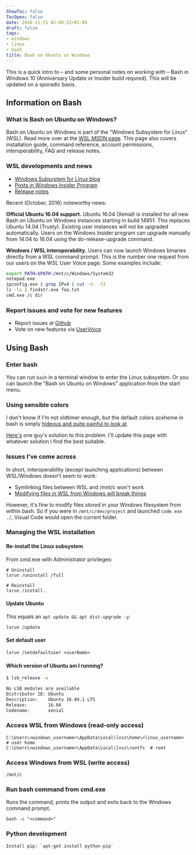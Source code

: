 ```yaml
---
ShowToc: false
TocOpen: false
date: 2016-11-21 02:00:12+01:00
draft: false
tags:
- windows
- linux
- bash
title: Bash on Ubuntu on Windows
---
```


This is a quick intro to – and some personal notes on working with – Bash in Windows 10 (Anniversary Update or Insider build requred). This will be updated on a sporadic basis.




## Information on Bash

### What is Bash on Ubuntu on Windows?

Bash on Ubuntu on Windows is part of the "Windows Subsystem for Linux" (WSL). Read more over at the [WSL MSDN page](https://msdn.microsoft.com/en-us/commandline/wsl/about). This page also covers installation guide, command reference, account permissions, interoperability, FAQ and release notes.


### WSL developments and news

- [Windows Subsystem for Linux blog](https://blogs.msdn.microsoft.com/wsl/)
- [Posts in Windows Insider Program](https://blogs.windows.com/blog/tag/windows-insider-program/)
- [Release notes](https://msdn.microsoft.com/en-us/commandline/wsl/release_notes)

Recent (October, 2016) noteworthy news:

**Official Ubuntu 16.04 support.** Ubuntu 16.04 (Xenial) is installed for all new Bash on Ubuntu on Windows instances starting in build 14951.  This replaces Ubuntu 14.04 (Trusty).  Existing user instances will not be upgraded automatically.  Users on the Windows Insider program can upgrade manually from 14.04 to 16.04 using the do-release-upgrade command.

**Windows / WSL interoperability.** Users can now launch Windows binaries directly from a WSL command prompt.  This is the number one request from our users on the WSL User Voice page.  Some examples include:

```bash
export PATH=$PATH:/mnt/c/Windows/System32
notepad.exe
ipconfig.exe | grep IPv4 | cut -d: -f2
ls -la | findstr.exe foo.txt
cmd.exe /c dir
```

### Report issues and vote for new features

- Report issues at [Github](https://github.com/Microsoft/BashOnWindows)
- Vote on new features via  [UserVoice](https://wpdev.uservoice.com/forums/266908-command-prompt-console-bash-on-ubuntu-on-windo/category/161892-bash)


## Using Bash

### Enter bash

You can run `bash` in a terminal window to enter the Linux subsystem. Or you can launch the "Bash on Ubuntu on Windows" application from the start menu.

### Using sensible colors

I don't know if I'm not oldtimer enough, but the default colors sceheme in bash is simply [hideous and quite painful to look at](https://github.com/Microsoft/vscode/issues/7556).

[Here's](https://medium.com/@iraklis/fixing-dark-blue-colors-on-windows-10-ubuntu-bash-c6b009f8b97c#.sjuyltkek) one guy's solution to this problem. I'll update this page with whatever solution I find the best suitable.


### Issues I've come across

In short, interoperability (except launching applications) between WSL/Windows doesn't seem to work:

- Symlinking files between WSL and /mnt/c won't work
- [Modifying files in WSL from Windows will break things](https://blogs.msdn.microsoft.com/commandline/2016/11/17/do-not-change-linux-files-using-windows-apps-and-tools/)

However, it's fine to modify files stored in your Windows filesystem from within bash. So if you were in `/mnt/c/dev/project` and launched `code.exe ./`, Visual Code would open the current folder.


### Managing the WSL installation


#### Re-install the Linux subsystem

From cmd.exe with Administrator privileges:

    # Uninstall
    lxrun /uninstall /full

    # Reinstall
    lxrun /install.


#### Update Ubuntu

This equals an `apt update && apt dist-upgrade -y`:

    lxrun /update


#### Set default user

    lxrun /setdefaultuser <userName>


#### Which version of Ubuntu am I running?

```bash
$ lsb_release -a

No LSB modules are available
Distributor ID: Ubuntu
Description:    Ubuntu 16.04.1 LTS
Release:        16.04
Codename:       xenial
```

### Access WSL from Windows (read-only access)

    C:\Users\<windows_username>\AppData\Local\lxss\home\<linux_username>  # user home
    C:\Users\<windows_username>\AppData\Local\lxss\rootfs  # root

### Access Windows from WSL (write access)

    /mnt/c


### Run bash command from cmd.exe

Runs the command, prints the output and exits back to the Windows command prompt.

    bash -c "<command>"


### Python development

    Install pip: `apt-get install python-pip`
